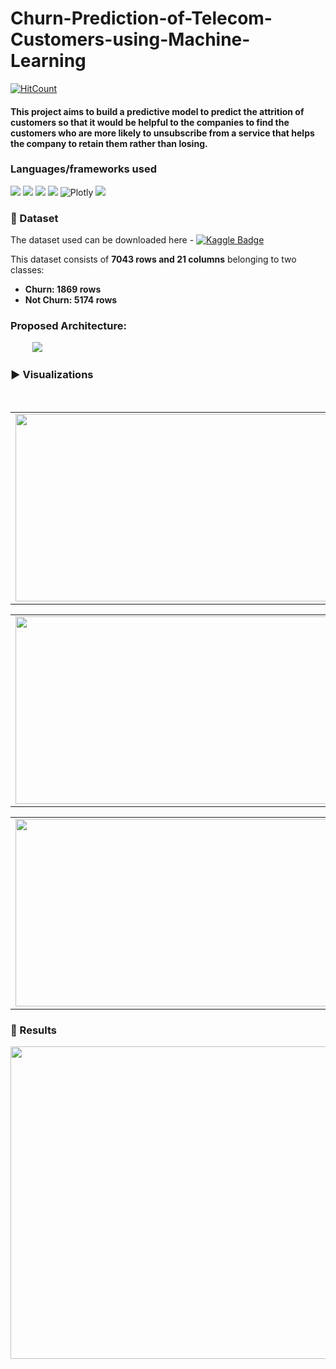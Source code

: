 # Churn-Prediction-of-Telecom-Customers-using-Machine-Learning
[![HitCount](http://hits.dwyl.com/koushik2001/COVID-19-Face-Mask-Detector-with-OpenCV-and-Deep-Learning.svg)](http://hits.dwyl.com/koushik2001/COVID-19-Face-Mask-Detector-with-OpenCV-and-Deep-Learning)

#### This project aims to build a predictive model to predict the attrition of customers so that it would be helpful to the companies to find the customers who are more likely to unsubscribe from a service that helps the company to retain them rather than losing.

### Languages/frameworks used
<img src="https://img.shields.io/badge/python%20-%2314354C.svg?&style=for-the-badge&logo=python&logoColor=white"/> <img src="https://img.shields.io/badge/Sklearn%20-%234c4c4c.svg?&style=for-the-badge&logo=scikit-learn&logoColor=orange"/> <img src="https://img.shields.io/badge/pandas%20-%23150458.svg?&style=for-the-badge&logo=pandas&logoColor=white" /> <img src="https://img.shields.io/badge/numpy%20-%23013243.svg?&style=for-the-badge&logo=numpy&logoColor=white" /> ![Plotly](https://img.shields.io/badge/Plotly-49587c.svg?&style=for-the-badge&logo=power-bi&logoColor=white) <img src="https://img.shields.io/badge/Colab%20-%23FFDF00.svg?&style=for-the-badge&logo=Google&logoColor=000000"/> 

### :file_folder: Dataset
The dataset used can be downloaded here - [![Kaggle Badge](https://img.shields.io/badge/Kaggle%20-%2320BEFF.svg?&style=flat-square&logo=Kaggle&logoColor=white&link=https://www.kaggle.com/blastchar/telco-customer-churn)](https://www.kaggle.com/blastchar/telco-customer-churn)

This dataset consists of __7043 rows and 21 columns__ belonging to two classes:
*	__Churn: 1869 rows__
*	__Not Churn: 5174 rows__


### Proposed Architecture:
&nbsp;&nbsp;&nbsp;&nbsp;&nbsp;&nbsp;&nbsp;&nbsp;
![](https://github.com/koushik2001/Churn-Prediction-of-Telecom-Customers-using-Machine-Learning/blob/main/Docs1/architecture.png)

### :arrow_forward: Visualizations
&nbsp;&nbsp;&nbsp;&nbsp;&nbsp;&nbsp;&nbsp;&nbsp;
<table>
  <tr>
    <td><img src="https://github.com/koushik2001/Churn-Prediction-of-Telecom-Customers-using-Machine-Learning/blob/main/Docs1/github1.PNG" width="500" height="300">
    <td> <img src="https://github.com/koushik2001/Churn-Prediction-of-Telecom-Customers-using-Machine-Learning/blob/main/Docs1/github2.PNG" width="500" height="300">
  </tr>
 </table>
 <table>
  <tr>
    <td><img src="https://github.com/koushik2001/Churn-Prediction-of-Telecom-Customers-using-Machine-Learning/blob/main/Docs1/github3.PNG" width="500" height="300">
    <td> <img src="https://github.com/koushik2001/Churn-Prediction-of-Telecom-Customers-using-Machine-Learning/blob/main/Docs1/github4.PNG" width="500" height="300">
  </tr>
 </table>
 <table>
  <tr>
    <td><img src="https://github.com/koushik2001/Churn-Prediction-of-Telecom-Customers-using-Machine-Learning/blob/main/Docs1/github5.PNG" width="500" height="300">
    <td> <img src="https://github.com/koushik2001/Churn-Prediction-of-Telecom-Customers-using-Machine-Learning/blob/main/Docs1/github6.PNG" width="500" height="300">
  </tr>
 </table>
 
 ### :key: Results
<img src="https://github.com/koushik2001/Churn-Prediction-of-Telecom-Customers-using-Machine-Learning/blob/main/Docs1/github7.PNG" width="600" height="500">

